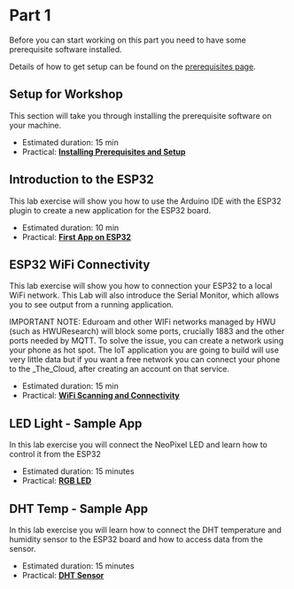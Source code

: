 # Part 1

Before you can start working on this part you need to have some prerequisite software installed.

Details of how to get setup can be found on the [prerequisites page](PREREQ.md).

## Setup for Workshop

This section will take you through installing the prerequisite software on your machine.

- Estimated duration: 15 min
- Practical: [**Installing Prerequisites and Setup**](PREREQ.md)

## Introduction to the ESP32

This lab exercise will show you how to use the Arduino IDE with the ESP32 plugin to create a new application for the ESP32 board.

- Estimated duration: 10 min
- Practical: [**First App on ESP32**](FIRSTAPP.md)

## ESP32 WiFi Connectivity

This lab exercise will show you how to connection your ESP32 to a local WiFi network. This Lab will also introduce the Serial Monitor, which allows you to see output from a running application.

IMPORTANT NOTE: Eduroam and other WIFi networks managed by HWU (such as HWUResearch) will block some ports, crucially 1883 and the other ports needed by MQTT.
To solve the issue, you can create a network using your phone as hot spot. 
The IoT application you are going to build will use very little data but if you want a free network you can connect
your phone to the _The_Cloud, after creating an account on that service.

- Estimated duration: 15 min
- Practical: [**WiFi Scanning and Connectivity**](WIFI.md)

## LED Light - Sample App

In this lab exercise you will connect the NeoPixel LED and learn how to control it from the ESP32

- Estimated duration: 15 minutes
- Practical: [**RGB LED**](LED.md)

## DHT Temp - Sample App

In this lab exercise you will learn how to connect the DHT temperature and humidity sensor to the ESP32 board and how to access data from the sensor.

- Estimated duration: 15 minutes
- Practical: [**DHT Sensor**](DHT.md)
